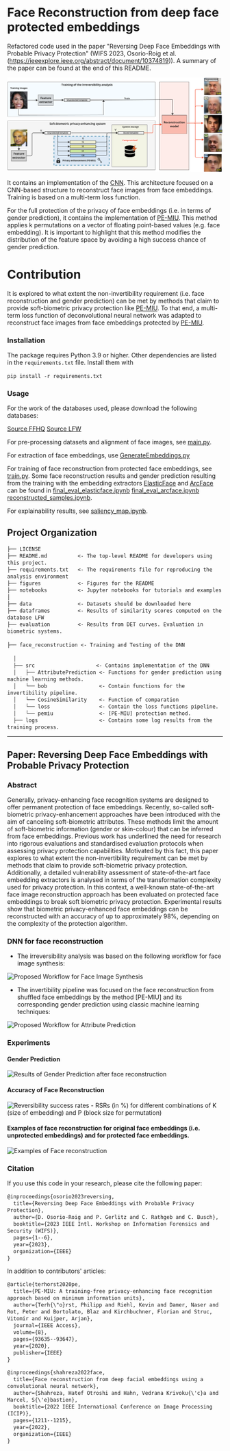 # Face Reconstruction from deep face protected embeddings

Refactored code used in the paper "Reversing Deep Face Embeddings with Probable Privacy Protection" (WIFS 2023, Osorio-Roig et al. (https://ieeexplore.ieee.org/abstract/document/10374819)). A summary of the paper can be found at the end of this README.

![Conceptual overview of the irreversibility analysis of this work](figures/gerlitz2023-1-reconstruction-attack-images_v12.png)

It contains an implementation of the [CNN](https://ieeexplore.ieee.org/abstract/document/9897535). This architecture focused on a CNN-based structure to reconstruct face images from face embeddings. Training is based on a multi-term loss function.

For the full protection of the privacy of face embeddings (i.e. in terms of gender prediction), it contains the implementation of [PE-MIU](https://ieeexplore.ieee.org/abstract/document/9094207). This method applies k permutations on a vector of floating point-based values (e.g. face embedding). It is important to highlight that this method modifies the distribution of the feature space by avoiding a high success chance of gender prediction. 

# Contribution
It is explored to what extent the non-invertibility requirement (i.e. face reconstruction and gender prediction) can be met by methods that claim to provide soft-biometric privacy protection like [PE-MIU](https://ieeexplore.ieee.org/abstract/document/9094207). To that end, a multi-term loss function of deconvolutional neural network was adapted to reconstruct face images from face embeddings protected by [PE-MIU](https://ieeexplore.ieee.org/abstract/document/9094207). 

### Installation

The package requires Python 3.9 or higher. Other dependencies are listed in the `requirements.txt` file. Install them with

```pip install -r requirements.txt```

### Usage

For the work of the databases used, please download the following databases:

[Source FFHQ](https://www.kaggle.com/datasets/arnaud58/flickrfaceshq-dataset-ffhq)
[Source LFW](https://vis-www.cs.umass.edu/lfw/)

For pre-processing datasets and alignment of face images, see [main.py](face_reconstruction/main.py).

For extraction of face embeddings, use [GenerateEmbeddings.py](face_reconstruction/src/GenerateEmbeddings.py)

For training of face reconstruction from protected face embeddings, see [train.py](face_reconstruction/train.py). Some face reconstruction results and gender prediction resulting from the training with the embedding extractors [ElasticFace](https://openaccess.thecvf.com/content/CVPR2022W/Biometrics/html/Boutros_ElasticFace_Elastic_Margin_Loss_for_Deep_Face_Recognition_CVPRW_2022_paper.html) and [ArcFace](https://openaccess.thecvf.com/content_CVPR_2019/html/Deng_ArcFace_Additive_Angular_Margin_Loss_for_Deep_Face_Recognition_CVPR_2019_paper.html) can be found in [final_eval_elasticface.ipynb](notebooks/final_eval_elasticface.ipynb) [final_eval_arcface.ipynb](notebooks/final_eval_arcface.ipynb) [reconstructed_samples.ipynb](notebooks/reconstructed_samples.ipynb).

For explainability results, see [saliency_map.ipynb](notebooks/saliency_map.ipynb).


Project Organization
------------

    ├── LICENSE
    ├── README.md          <- The top-level README for developers using this project.
    ├── requirements.txt   <- The requirements file for reproducing the analysis environment
    ├── figures            <- Figures for the README
    ├── notebooks          <- Jupyter notebooks for tutorials and examples
    │
    ├── data               <- Datasets should be downloaded here
    ├── dataframes         <- Results of similarity scores computed on the database LFW
    ├── evaluation         <- Results from DET curves. Evaluation in biometric systems.

    ├── face_reconstruction <- Training and Testing of the DNN

      │
      ├── src                    <- Contains implementation of the DNN
      │   ├── AttributePrediction <- Functions for gender prediction using machine learning methods.
      │   └── bob                 <- Contain functions for the invertibility pipeline.
      │   └── CosineSimilarity    <- Function of comparation 
      │   └── loss                <- Contain the loss functions pipeline.
      │   └── pemiu               <- [PE-MIU] protection method.
      ├── logs                    <- Contains some log results from the training process.
      
--------


Paper: Reversing Deep Face Embeddings with Probable Privacy Protection
------------

### Abstract

Generally, privacy-enhancing face recognition systems are designed to offer permanent protection of face embeddings. Recently, so-called soft-biometric privacy-enhancement approaches have been introduced with the aim of canceling soft-biometric attributes. These methods limit the amount of soft-biometric information (gender or skin-colour) that can be inferred from face embeddings. Previous work has underlined the need for research into rigorous evaluations and standardised evaluation protocols when assessing privacy protection capabilities. Motivated by this fact, this paper explores to what extent the non-invertibility requirement can be met by methods that claim to provide soft-biometric privacy protection. Additionally, a detailed vulnerability assessment of state-of-the-art face embedding extractors is analysed in terms of the transformation complexity used for privacy protection. In this context, a well-known state-of-the-art face image reconstruction approach has been evaluated on protected face embeddings to break soft biometric privacy protection. Experimental results show that biometric privacy-enhanced face embeddings can be reconstructed with an accuracy of up to approximately 98%, depending on the complexity of the protection algorithm. 

### DNN for face reconstruction

- The irreversibility analysis was based on the following workflow for face image synthesis:

![Proposed Workflow for Face Image Synthesis](figures/workflow1.png)


- The invertibility pipeline was focused on the face reconstruction from shuffled face embeddings by the method [PE-MIU] and its corresponding gender prediction using classic machine learning techniques:  

![Proposed Workflow for Attribute Prediction](figures/workflow2.png)


### Experiments

#### Gender Prediction

![Results of Gender Prediction after face reconstruction](figures/gender_prediction.png)

#### Accuracy of Face Reconstruction

![Reversibility success rates - RSRs (in %) for different combinations of K (size of embedding) and P (block size for permutation)](figures/Face_reconstruction_acc.png)


#### Examples of face reconstruction for original face embeddings (i.e. unprotected embeddings) and for protected face embeddings.

![Examples of Face reconstruction](figures/face_reconst_examples.png)


### Citation

If you use this code in your research, please cite the following paper:

```{bibtex}
@inproceedings{osorio2023reversing,
  title={Reversing Deep Face Embeddings with Probable Privacy Protection},
  author={D. Osorio-Roig and P. Gerlitz and C. Rathgeb and C. Busch},
  booktitle={2023 IEEE Intl. Workshop on Information Forensics and Security (WIFS)},
  pages={1--6},
  year={2023},
  organization={IEEE}
}
```
In addition to contributors' articles:

```{bibtex}
@article{terhorst2020pe,
  title={PE-MIU: A training-free privacy-enhancing face recognition approach based on minimum information units},
  author={Terh{\"o}rst, Philipp and Riehl, Kevin and Damer, Naser and Rot, Peter and Bortolato, Blaz and Kirchbuchner, Florian and Struc, Vitomir and Kuijper, Arjan},
  journal={IEEE Access},
  volume={8},
  pages={93635--93647},
  year={2020},
  publisher={IEEE}
}
```

```{bibtex}
@inproceedings{shahreza2022face,
  title={Face reconstruction from deep facial embeddings using a convolutional neural network},
  author={Shahreza, Hatef Otroshi and Hahn, Vedrana Krivoku{\'c}a and Marcel, S{\'e}bastien},
  booktitle={2022 IEEE International Conference on Image Processing (ICIP)},
  pages={1211--1215},
  year={2022},
  organization={IEEE}
}
```
